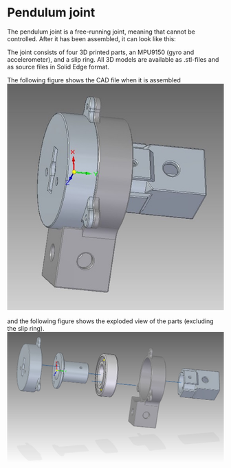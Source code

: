 # Pendulum joint

The pendulum joint is a free-running joint, meaning that cannot be
controlled. After it has been assembled, it can look like this:

The joint consists of four 3D printed parts, an MPU9150 (gyro and
accelerometer), and a slip ring. All 3D models are available as .stl-files and as source files in Solid Edge format.

The following figure shows the CAD file when it is assembled
![alt text](hardware/asm.jpg)

and the following figure shows the exploded view of the parts
(excluding the slip ring).
![alt text](hardware/asm-explode.jpg)


